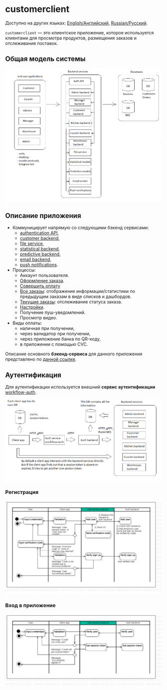 # customerclient

Доступно на других языках: [English/Английский](customerclient.md), [Russian/Русский](customerclient.ru.md). 

`customerclient` — это клиентское приложение, которое используется клиентами для просмотра продуктов, размещения заказов и отслеживания поставок.

## Общая модель системы

![system_overall](../img/system_overall.png)

## Описание приложения

- Коммуницирует напрямую со следующими бэкенд сервисами:
    - [authentication API](../backend/authbackend.ru.md), 
    - [customer backend](../backend/customerbackend.ru.md), 
    - [file service](../backend/fileservice.ru.md), 
    - [statistical backend](../backend/statisticalbackend.ru.md), 
    - [predictive backend](../backend/predictivebackend.ru.md), 
    - [email backend](../backend/emailbackend.ru.md), 
    - [push notifications](../backend/pushnotificationsbackend.ru.md).
- Процессы:
    - Аккаунт пользователя.
    - [Оформление заказа](../processes/customer/makeorder.ru.md).
    - [Совершить оплату](../processes/customer/makepayment.ru.md)
    - [Все заказы](../processes/customer/orders.ru.md): отображение информации/статистики по предыдущим заказам в виде списков и дашбордов.
    - [Текущие заказы](../processes/customer/pendingorders.ru.md): отслеживание статуса заказа.
    - [Настройки](../processes/customer/settings.ru.md).
    - Получение пуш-уведомлений.
    - Просмотр видео.
- Виды оплаты:
    - наличная при получении, 
    - через валидатор при получении, 
    - через приложение банка по QR-коду,
    - в приложении с помощью CVC.

Описание основного **бэкенд-сервиса** для данного приложения представлено по [данной ссылке](../backend/customerbackend.ru.md).

## Аутентификация 

Для аутентификации используется внешний **сервис аутентификации** [workflow-auth](https://github.com/alexeysp11/workflow-auth).

![authentication](../img/authentication.png)

### Регистрация

![flowchart-signup](https://github.com/alexeysp11/workflow-auth/raw/main/docs/img/flowchart-signup.png)

### Вход в приложение 

![flowchart-signin](https://github.com/alexeysp11/workflow-auth/raw/main/docs/img/flowchart-signin.png)
